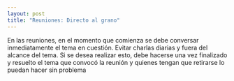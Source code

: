 ```yaml
---
layout: post
title: "Reuniones: Directo al grano"
---
```

En las reuniones, en el momento que comienza se debe conversar inmediatamente el tema en cuestión.<!--more--> Evitar charlas diarias y fuera del alcance del tema. Si se desea realizar esto, debe hacerse una vez finalizado y resuelto el tema que convocó la reunión y quienes tengan que retirarse lo puedan hacer sin problema 